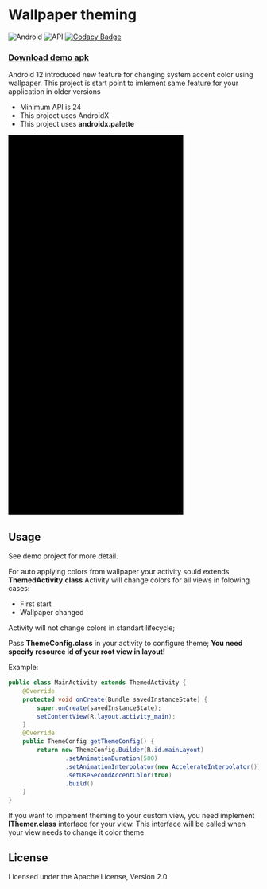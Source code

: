 # Wallpaper theming
![Android](https://img.shields.io/badge/Android-7.0%2B-brightgreen) ![API](https://img.shields.io/badge/API-24-blue.svg?style=flat) [![Codacy Badge](https://app.codacy.com/project/badge/Grade/91406a16f3f149a1aa091afaa2904af5)](https://www.codacy.com/gh/LinerSRT/WallpaperTheming/dashboard?utm_source=github.com&amp;utm_medium=referral&amp;utm_content=LinerSRT/WallpaperTheming&amp;utm_campaign=Badge_Grade)

### [Download demo apk](https://github.com/LinerSRT/WallpaperTheming/tree/main/sample)

Android 12 introduced new feature for changing system accent color using wallpaper. 
This project is start point to imlement same feature for your application in older versions
- Minimum API is 24
- This project uses AndroidX
- This project uses **androidx.palette**

<img src="https://raw.githubusercontent.com/LinerSRT/WallpaperTheming/main/media/record.gif" />

## Usage
See demo project for more detail. 

For auto applying colors from wallpaper your activity sould extends **ThemedActivity.class**
Activity will change colors for all views in folowing cases:
- First start
- Wallpaper changed

Activity will not change colors in standart lifecycle;

Pass **ThemeConfig.class** in your activity to configure theme;
**You need specify resource id of your root view in layout!**

Example: 
```java
public class MainActivity extends ThemedActivity {
    @Override
    protected void onCreate(Bundle savedInstanceState) {
        super.onCreate(savedInstanceState);
        setContentView(R.layout.activity_main);
    }
    @Override
    public ThemeConfig getThemeConfig() {
        return new ThemeConfig.Builder(R.id.mainLayout)
                .setAnimationDuration(500)
                .setAnimationInterpolator(new AccelerateInterpolator())
                .setUseSecondAccentColor(true)
                .build()
    }
}
```
If you want to impement theming to your custom view, you need implement **IThemer.class** interface for your view.
This interface will be called when your view needs to change it color theme

## License
Licensed under the Apache License, Version 2.0

